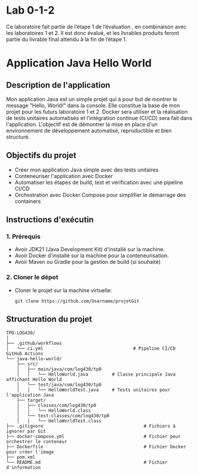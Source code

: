 # Lab 0-1-2
Ce laboratoire fait partie de l’étape 1 de l’évaluation , en combinaison avec les laboratoires 1 et 2. Il est donc évalué, et les livrables produits feront partie du livrable final attendu à la fin de l’étape 1.
# Application Java Hello World
## Description de l'application
Mon application Java est un simple projet qui à pour but de montrer le message "Hello, World!" dans la console. Elle constitue la base de mon projet pour les futurs laboratoire 1 et 2. Docker sera utiliser et la réalisation de tests unitaires automatisés et l’intégration continue (CI/CD) sera fait dans l'application. L'objectif est de démontrer la mise en place d'un environnement de développement automatisé, reproductible et bien structuré.
## Objectifs du projet
- Créer mon application Java simple avec des tests unitaires
- Conteneuriser l'application avec Docker
- Automatiser les étapes de build, test et vérification avec une pipeline CI/CD
- Orchestration avec Docker Compose pour simplifier le démarrage des containers
## Instructions d'exécutin
### 1. Prérequis 
- Avoir JDK21 (Java Development Kit) d'installé sur la machine.
- Avoir Docker d'installé sur la machine pour la conteneurisation.
- Avoir Maven ou Gradle pour la gestion de build (si souhaité)
### 2. Cloner le dépot
- Cloner le projet sur la machine virtuelle:

  ```git clone https://github.com/Username/projetGit```
## Structuration du projet
```
TPO-LOG430/
│
├── .github/workflows
│   └── ci.yml                                  # Pipeline CI/CD GitHub Actions
└── java-hello-world/
    ├── src/
    │   ├── main/java/com/log430/tp0
    │   │   └── HelloWorld.java         # Classe principale Java affichant Hello World
    │   └── test/java/com/log430/tp0
    │   │   └── HelloWorldTest.java     # Tests unitaires pour l'application Java
    ├── target/
    │   ├── classes/com/log430/tp0
    │   │   └── HelloWorld.class      
    │   └── test-classes/com/log430/tp0
    │   │   └── HelloWorldTest.class  
├── .gitignore                                      # Fichiers à ignorer par Git
├── docker-compose.yml                              # Fichier pour orchestrer le conteneur
├── Dockerfile                                      # Fichier Docker pour créer l'image
├── pom.xml    
└── README.md                                       # Fichier d'information

```

